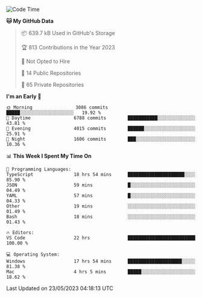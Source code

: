 <!--START_SECTION:waka-->
![Code Time](http://img.shields.io/badge/Code%20Time-4%2C087%20hrs%2012%20mins-blue)

**🐱 My GitHub Data** 

> 📦 639.7 kB Used in GitHub's Storage 
 > 
> 🏆 813 Contributions in the Year 2023
 > 
> 🚫 Not Opted to Hire
 > 
> 📜 14 Public Repositories 
 > 
> 🔑 65 Private Repositories 
 > 
**I'm an Early 🐤** 

```text
🌞 Morning                3086 commits        █████░░░░░░░░░░░░░░░░░░░░   19.92 % 
🌆 Daytime                6788 commits        ███████████░░░░░░░░░░░░░░   43.81 % 
🌃 Evening                4015 commits        ██████░░░░░░░░░░░░░░░░░░░   25.91 % 
🌙 Night                  1606 commits        ███░░░░░░░░░░░░░░░░░░░░░░   10.36 % 
```


📊 **This Week I Spent My Time On** 

```text
💬 Programming Languages: 
TypeScript               18 hrs 54 mins      █████████████████████░░░░   85.90 % 
JSON                     59 mins             █░░░░░░░░░░░░░░░░░░░░░░░░   04.49 % 
YAML                     57 mins             █░░░░░░░░░░░░░░░░░░░░░░░░   04.33 % 
Other                    19 mins             ░░░░░░░░░░░░░░░░░░░░░░░░░   01.49 % 
Bash                     18 mins             ░░░░░░░░░░░░░░░░░░░░░░░░░   01.43 % 

🔥 Editors: 
VS Code                  22 hrs              █████████████████████████   100.00 % 

💻 Operating System: 
Windows                  17 hrs 54 mins      ████████████████████░░░░░   81.38 % 
Mac                      4 hrs 5 mins        █████░░░░░░░░░░░░░░░░░░░░   18.62 % 
```


 Last Updated on 23/05/2023 04:18:13 UTC
<!--END_SECTION:waka-->

